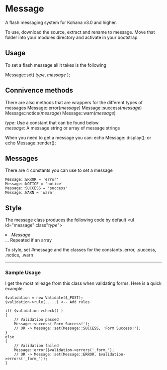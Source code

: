 # Message

A flash messaging system for Kohana v3.0 and higher.

To use, download the source, extract and rename to message. Move that folder into your modules directory and activate in your bootstrap.

## Usage
To set a flash message all it takes is the following

Message::set( _type_, _message_ );

## Connivence methods
There are also methods that are wrappers for the different types of messages
Message::error(_message_)
Message::success(_message_)
Message::notice(_message_)
Message::warn(_message_)

_type_: Use a constant that can be found below   
_message_:  A message string or array of message strings

When you need to get a message you can:
	echo Message::display(); or
	echo Message::render();

## Messages

There are 4 constants you can use to set a message

	Message::ERROR = 'error'
	Message::NOTICE = 'notice'
	Message::SUCCESS = 'success'
	Message::WARN = 'warn'

## Style
The message class produces the following code by default
	<ul id="message" class"_type_">
		<li>_Message_</li>
		... Repeated if an array
	</ul>

To style, set #message and the classes for the constants
.error, .success, .notice, .warn

-----

### Sample Usage

I get the most mileage from this class when validating forms. Here is a quick example.

	$validation = new Validate($_POST);
	$validation->rule(.....) <-- Add rules

	if( $validation->check() )
	{
		// Validation passed
		Message::success('Form Success!');
		// OR -> Message::set(Message::SUCCESS, 'Form Success!');
	}
	else
	{
		// Validation failed
		Message::error($validation->errors('_form_');
		// OR -> Message::set(Message::ERROR, $validation->errors('_form_'));
	}
